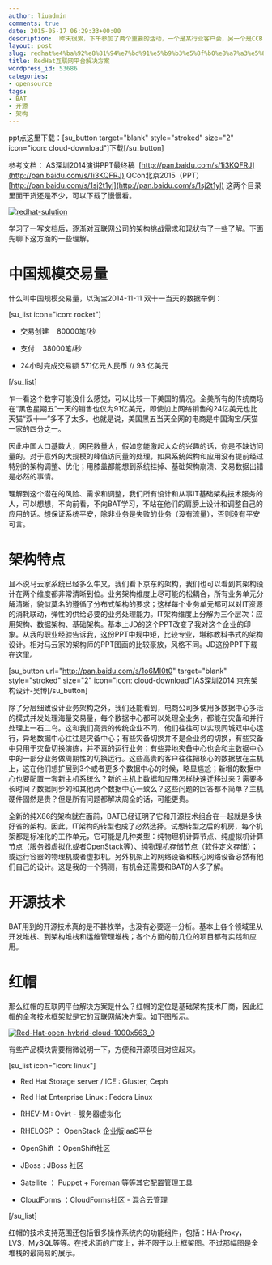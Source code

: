 ```yaml
---
author: liuadmin
comments: true
date: 2015-05-17 06:29:33+00:00
description:  昨天很累，下午参加了两个重要的活动，一个是某行业客户会，另一个是CCB CIO来访公司。针对这个特殊意义的客户会，我准备了ppt，为了准备这个ppt我学习并总结了一些互联网公司数据中心应用和架构的特点。
layout: post
slug: redhat%e4%ba%92%e8%81%94%e7%bd%91%e5%b9%b3%e5%8f%b0%e8%a7%a3%e5%86%b3%e6%96%b9%e6%a1%88
title: RedHat互联网平台解决方案
wordpress_id: 53686
categories:
- opensource
tags:
- BAT
- 开源
- 架构
---
```


ppt点这里下载：[su_button target="blank" style="stroked" size="2" icon="icon: cloud-download"]下载[/su_button]

参考文档：
AS深圳2014演讲PPT最终稿  [http://pan.baidu.com/s/1i3KQFRJ](http://pan.baidu.com/s/1i3KQFRJ)
QCon北京2015（PPT） [http://pan.baidu.com/s/1sj2t1yl](http://pan.baidu.com/s/1sj2t1yl)
这两个目录里面干货还是不少，可以下载了慢慢看。

[![redhat-sulution](http://cdn1.martinliu.cn/wp-content/uploads/2015/05/redhat-sulution.jpg)](http://cdn1.martinliu.cn/wp-content/uploads/2015/05/redhat-sulution.jpg)

学习了一写文档后，逐渐对互联网公司的架构挑战需求和现状有了一些了解。下面先聊下这方面的一些理解。


# 中国规模交易量


什么叫中国规模交易量，以淘宝2014-11-11 双十一当天的数据举例：

[su_list icon="icon: rocket"]



	
  * 交易创建    80000笔/秒

	
  * 支付    38000笔/秒

	
  * 24小时完成交易额 571亿元人民币 // 93 亿美元


[/su_list]

乍一看这个数字可能没什么感觉，可以比较一下美国的情况。全美所有的传统商场在“黑色星期五”一天的销售也仅为91亿美元，即使加上网络销售的24亿美元也比天猫“双十一”多不了太多。也就是说，美国黑五当天全网的电商是中国淘宝/天猫一家的四分之一。

因此中国人口基数大，网民数量大，假如您能激起大众的兴趣的话，你是不缺访问量的。对于意外的大规模的峰值访问量的处理，如果系统架构和应用没有提前经过特别的架构调整、优化；用膝盖都能想到系统挂掉、基础架构崩溃、交易数据出错是必然的事情。

理解到这个潜在的风险、需求和调整，我们所有设计和从事IT基础架构技术服务的人，可以想想，不向前看，不向BAT学习，不站在他们的肩膀上设计和调整自己的应用的话。想保证系统平安，除非业务是失败的业务（没有流量），否则没有平安可言。


# 架构特点


且不说马云家系统已经多么牛叉，我们看下京东的架构，我们也可以看到其架构设计在两个维度都非常清晰到位。业务架构维度上尽可能的松耦合，所有业务单元分解清晰，貌似莫名的遵循了分布式架构的要求；这样每个业务单元都可以对IT资源的消耗联动，弹性的供给必要的业务处理能力。IT架构维度上分解为三个层次：应用架构、数据架构、基础架构。基本上JD的这个PPT改变了我对这个企业的印象。从我的职业经验告诉我，这份PPT中规中矩，比较专业，堪称教科书式的架构设计。相对马云家的架构师的PPT图画的比较豪放，风格不同。JD这份PPT下载在这里。

[su_button url="http://pan.baidu.com/s/1o6MI0t0" target="blank" style="stroked" size="2" icon="icon: cloud-download"]AS深圳2014 京东架构设计-吴博[/su_button]

除了分层细致设计业务架构之外，我们还能看到，电商公司多使用多数据中心多活的模式并发处理海量交易量，每个数据中心都可以处理全业务，都能在灾备和并行处理上一石二鸟。这和我们高贵的传统企业不同，他们往往可以实现同城双中心运行，异地数据中心往往是灾备中心；有些灾备切换并不是全业务的切换，有些灾备中只用于灾备切换演练，并不真的运行业务；有些异地灾备中心也会和主数据中心中的一部分业务做周期性的切换运行。这些高贵的客户往往把核心的数据放在主机上，这在他们想扩展到3个或者更多个数据中心的时候，略显尴尬；新增的数据中心也要配置一套新主机系统么？新的主机上数据和应用怎样快速迁移过来？需要多长时间？数据同步的和其他两个数据中心一致么？这些问题的回答都不简单？主机硬件固然是贵？但是所有问题都解决周全的话，可能更贵。

全新的纯X86的架构就在面前，BAT已经证明了它和开源技术组合在一起就是多快好省的架构。因此，IT架构的转型也成了必然选择。试想转型之后的机房，每个机架都是标准化的工作单元，它可能是几种类型：纯物理机计算节点、纯虚拟机计算节点（服务器虚拟化或者OpenStack等）、纯物理机存储节点（软件定义存储）；或运行容器的物理机或者虚拟机。另外机架上的网络设备和核心网络设备必然有他们自己的设计。这是我的一个猜测，有机会还需要和BAT的人多了解。


# 开源技术


BAT用到的开源技术真的是不甚枚举，也没有必要逐一分析。基本上各个领域里从开发堆栈、到架构堆栈和运维管理堆栈；各个方面的前几位的项目都有实践和应用。


# 红帽


那么红帽的互联网平台解决方案是什么？红帽的定位是基础架构技术厂商，因此红帽的全套技术框架就是它的互联网解决方案。如下图所示。

[![Red-Hat-open-hybrid-cloud-1000x563_0](http://cdn1.martinliu.cn/wp-content/uploads/2015/05/Red-Hat-open-hybrid-cloud-1000x563_0.png)](http://cdn1.martinliu.cn/wp-content/uploads/2015/05/Red-Hat-open-hybrid-cloud-1000x563_0.png)

有些产品模块需要稍微说明一下，方便和开源项目对应起来。

[su_list icon="icon: linux"]



	
  * Red Hat Storage server / ICE : Gluster, Ceph

	
  * Red Hat Enterprise Linux : Fedora Linux

	
  * RHEV-M : Ovirt - 服务器虚拟化

	
  * RHELOSP ： OpenStack 企业版IaaS平台

	
  * OpenShift ：OpenShift社区

	
  * JBoss : JBoss 社区

	
  * Satellite ： Puppet + Foreman 等等其它配置管理工具

	
  * CloudForms ：CloudForms社区 - 混合云管理


[/su_list]

红帽的技术支持范围还包括很多操作系统内的功能组件，包括：HA-Proxy，LVS，MySQL等等。在技术面的广度上，并不限于以上框架图。不过那幅图是全堆栈的最简易的展示。
